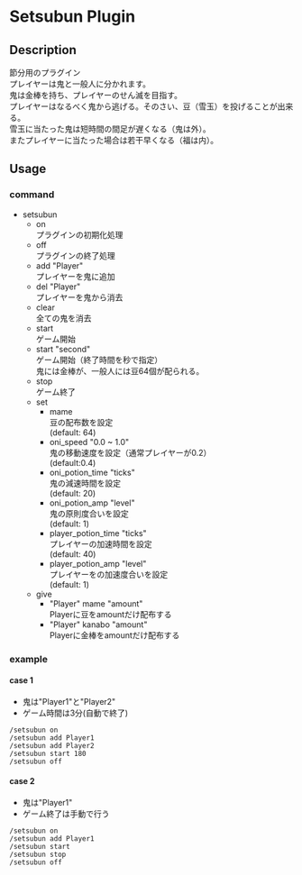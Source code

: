 # Setsubun Plugin

## Description
節分用のプラグイン  
プレイヤーは鬼と一般人に分かれます。  
鬼は金棒を持ち、プレイヤーのせん滅を目指す。  
プレイヤーはなるべく鬼から逃げる。そのさい、豆（雪玉）を投げることが出来る。  
雪玉に当たった鬼は短時間の間足が遅くなる（鬼は外）。  
またプレイヤーに当たった場合は若干早くなる（福は内）。

## Usage

### command

- setsubun
  - on  
    プラグインの初期化処理
  - off  
    プラグインの終了処理
  - add "Player"  
    プレイヤーを鬼に追加
  - del "Player"  
    プレイヤーを鬼から消去
  - clear  
    全ての鬼を消去
  - start  
    ゲーム開始
  - start "second"  
    ゲーム開始（終了時間を秒で指定）  
    鬼には金棒が、一般人には豆64個が配られる。
  - stop  
    ゲーム終了
  - set
    - mame <amount>  
      豆の配布数を設定  
      (default: 64) 
    - oni_speed "0.0 ~ 1.0"  
      鬼の移動速度を設定（通常プレイヤーが0.2）  
      (default:0.4) 
    - oni_potion_time "ticks"  
      鬼の減速時間を設定  
      (default: 20) 
    - oni_potion_amp "level"  
      鬼の原則度合いを設定  
      (default: 1) 
    - player_potion_time "ticks"  
      プレイヤーの加速時間を設定  
      (default: 40) 
    - player_potion_amp "level"  
      プレイヤーをの加速度合いを設定  
      (default: 1) 
  - give
    - "Player" mame "amount"  
      Playerに豆をamountだけ配布する
    - "Player" kanabo "amount"  
      Playerに金棒をamountだけ配布する

### example

#### case 1

- 鬼は"Player1"と"Player2"
- ゲーム時間は3分(自動で終了)

```
/setsubun on
/setsubun add Player1
/setsubun add Player2
/setsubun start 180
/setsubun off
```

#### case 2
 
 - 鬼は"Player1"
 - ゲーム終了は手動で行う
 
```
/setsubun on
/setsubun add Player1
/setsubun start
/setsubun stop
/setsubun off
```
